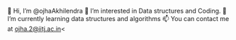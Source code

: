 👋 Hi, I’m @ojhaAkhilendra
👀 I’m interested in Data structures and Coding.
🌱 I’m currently learning data structures and algorithms
📫 You can contact me at ojha.2@iitj.ac.in<
